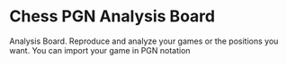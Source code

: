 # Chess PGN Analysis Board
 Analysis Board. Reproduce and analyze your games or the positions you want. You can import your game in PGN notation 
